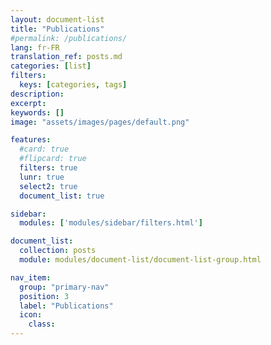 ```yaml
---
layout: document-list
title: "Publications"
#permalink: /publications/
lang: fr-FR
translation_ref: posts.md
categories: [list]
filters:
  keys: [categories, tags]
description:
excerpt:
keywords: []
image: "assets/images/pages/default.png"

features:
  #card: true
  #flipcard: true
  filters: true
  lunr: true
  select2: true
  document_list: true

sidebar:
  modules: ['modules/sidebar/filters.html']

document_list:
  collection: posts
  module: modules/document-list/document-list-group.html

nav_item:
  group: "primary-nav"
  position: 3
  label: "Publications"
  icon:
    class:
---
```

